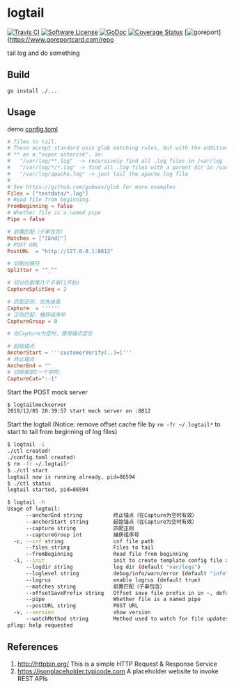 # logtail

[![Travis CI](https://img.shields.io/travis/bingoohuang/logtail/master.svg?style=flat-square)](https://travis-ci.com/bingoohuang/logtail)
[![Software License](https://img.shields.io/badge/License-MIT-orange.svg?style=flat-square)](https://github.com/bingoohuang/logtail/blob/master/LICENSE.md)
[![GoDoc](https://img.shields.io/badge/godoc-reference-blue.svg?style=flat-square)](https://godoc.org/github.com/bingoohuang/logtail)
[![Coverage Status](http://codecov.io/github/bingoohuang/logtail/coverage.svg?branch=master)](http://codecov.io/github/bingoohuang/logtail?branch=master)
[![goreport](https://www.goreportcard.com/badge/github.com/bingoohuang/logtail)](https://www.goreportcard.com/repo

tail log and do something

## Build

`go install ./...`

## Usage

demo [config.toml](testdata/cnf1.toml)

```toml
# files to tail.
# These accept standard unix glob matching rules, but with the addition of
# ** as a "super asterisk". ie:
#   "/var/log/**.log"  -> recursively find all .log files in /var/log
#   "/var/log/*/*.log" -> find all .log files with a parent dir in /var/log
#   "/var/log/apache.log" -> just tail the apache log file
#
# See https://github.com/gobwas/glob for more examples
Files = ["testdata/*.log"]
# Read file from beginning.
FromBeginning = false
# Whether file is a named pipe
Pipe = false

# 前置匹配（子串包含）
Matches = ["[End]"]
# POST URL
PostURL  = "http://127.0.0.1:8812"

# 切割分隔符
Splitter = "^_^"

# 切分后取第几个子串(1开始)
CaptureSplitSeq = 2

# 匹配正则，优先级高
Capture  = ''''''
# 正则匹配，捕获组序号
CaptureGroup = 0

# 在Capture为空时，使用锚点定位

# 起始锚点
AnchorStart = '''customerVerify(..)=['''
# 终止锚点
AnchorEnd = ""
# 切除尾部1一个字符:
CaptureCut=":-1"

```

Start the POST mock server

```bash
$ logtailmockserver
2019/12/05 20:39:57 start mock server on :8812
```

Start the logtail (Notice: remove offset cache file by `rm -fr ~/.logtail*` to start to tail from beginning of log files)

```bash
$ logtail -i
./ctl created!
./config.toml created!
$ rm -fr ~/.logtail*
$ ./ctl start
logtail now is running already, pid=86594
$ ./ctl status                                                                                                                                                                                              ➜  logtail git:(master) ✗ ./ctl status
logtail started, pid=86594
```

```bash
$ logtail -h
Usage of logtail:
      --anchorEnd string          终止锚点（在Capture为空时有效）
      --anchorStart string        起始锚点（在Capture为空时有效）
      --capture string            匹配正则
      --captureGroup int          捕获组序号
  -c, --cnf string                cnf file path
      --files string              Files to tail
      --fromBeginning             Read file from beginning
  -i, --init                      init to create template config file and ctl.sh
      --logdir string             log dir (default "var/logs")
      --loglevel string           debug/info/warn/error (default "info")
      --logrus                    enable logrus (default true)
      --matches string            前置匹配（子串包含）
      --offsetSavePrefix string   Offset save file prefix in in ~, default logtail
      --pipe                      Whether file is a named pipe
      --postURL string            POST URL
  -v, --version                   show version
      --watchMethod string        Method used to watch for file updates(inotify/poll), default inotify
pflag: help requested
```


## References

1. http://httpbin.org/ This is a simple HTTP Request & Response Service
1. https://jsonplaceholder.typicode.com A placeholder website to invoke REST APIs
